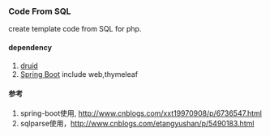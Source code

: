 ### Code From SQL
create template code from SQL for php.

#### dependency
1. [druid](https://github.com/alibaba/druid)
2. [Spring Boot](http://projects.spring.io/spring-boot/) include web,thymeleaf

#### 参考
1. spring-boot使用, http://www.cnblogs.com/xxt19970908/p/6736547.html
2. sqlparse使用，http://www.cnblogs.com/etangyushan/p/5490183.html